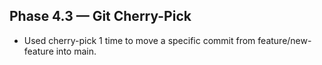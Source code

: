 ## Phase 4.3 — Git Cherry-Pick
- Used cherry-pick 1 time to move a specific commit from feature/new-feature into main.

